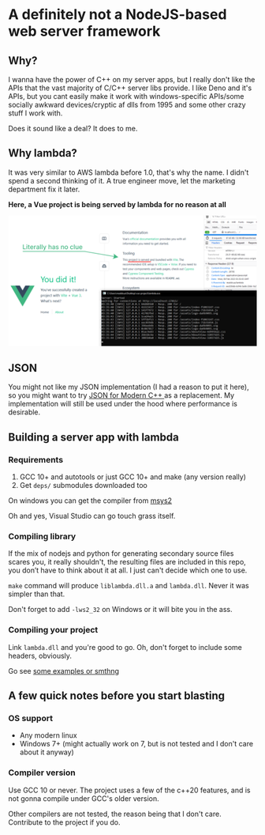 # A definitely not a NodeJS-based web server framework

## Why?

I wanna have the power of C++ on my server apps, but I really don't like the APIs that the vast majority of C/C++ server libs provide. I like Deno and it's APIs, but you cant easily make it work with windows-specific APIs/some socially awkward devices/cryptic af dlls from 1995 and some other crazy stuff I work with.

Does it sound like a deal? It does to me.


## Why lambda?

It was very similar to AWS lambda before 1.0, that's why the name. I didn't spend a second thinking of it. A true engineer move, let the marketing department fix it later.

**Here, a Vue project is being served by lambda for no reason at all**

<img src="docs/what-have-i-done.png">

<br>

## JSON

You might not like my JSON implementation (I had a reason to put it here), so you might want to try [JSON for Modern C++ ](https://github.com/nlohmann/json) as a replacement. My implementation will still be used under the hood where performance is desirable.

## Building a server app with lambda

### Requirements

1. GCC 10+ and autotools or just GCC 10+ and make (any version really)
2. Get `deps/` submodules downloaded too

On windows you can get the compiler from [msys2](https://packages.msys2.org/package/)

Oh and yes, Visual Studio can go touch grass itself.

### Compiling library

If the mix of nodejs and python for generating secondary source files scares you, it really shouldn't, the resulting files are included in this repo, you don’t have to think about it at all. I just can't decide which one to use.

`make` command will produce `liblambda.dll.a` and `lambda.dll`. Never it was simpler than that.

Don't forget to add `-lws2_32` on Windows or it will bite you in the ass.

### Compiling your project

Link `lambda.dll` and you're good to go. Oh, don't forget to include some headers, obviously.

Go see [some examples or smthng](/examples)


## A few quick notes before you start blasting

### OS support

- Any modern linux
- Windows 7+ (might actually work on 7, but is not tested and I don't care about it anyway)

### Compiler version

Use GCC 10 or never. The project uses a few of the c++20 features, and is not gonna compile under GCC's older version.

Other compilers are not tested, the reason being that I don't care. Contribute to the project if you do.
